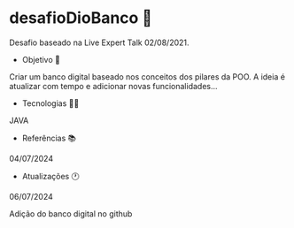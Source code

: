 # desafioDioBanco 🚩

Desafio baseado na Live Expert Talk 02/08/2021.

- Objetivo 📜

Criar um banco digital baseado nos conceitos dos pilares da POO. A ideia é atualizar com tempo e adicionar novas funcionalidades...

- Tecnologias 👨‍💻

JAVA

- Referências 📚

04/07/2024

- Atualizações 🕐

06/07/2024

Adição do banco digital no github
